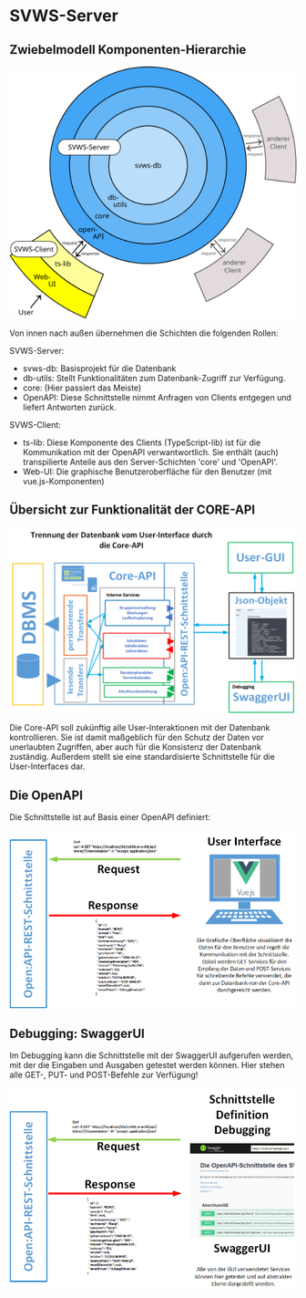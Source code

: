 # SVWS-Server



## Zwiebelmodell Komponenten-Hierarchie

![Übersicht-REST](./graphics/Zwiebelmodell_SVWS-Server_und_SVWS-Client.png)

Von innen nach außen übernehmen die Schichten die folgenden Rollen:

SVWS-Server:
- svws-db: Basisprojekt für die Datenbank
- db-utils: Stellt Funktionalitäten zum Datenbank-Zugriff zur Verfügung.
- core: (Hier passiert das Meiste)
- OpenAPI: Diese Schnittstelle nimmt Anfragen von Clients entgegen und liefert Antworten zurück.

SVWS-Client:
- ts-lib: Diese Komponente des Clients (TypeScript-lib) ist für die Kommunikation mit der OpenAPI verwantwortlich. Sie enthält (auch) transpilierte Anteile aus den Server-Schichten 'core' und 'OpenAPI'.
- Web-UI: Die graphische Benutzeroberfläche für den Benutzer (mit vue.js-Komponenten)

## Übersicht zur Funktionalität der CORE-API

![Übersicht-REST-Server-03](./graphics/Uebersicht-REST-Server-03.png)


Die Core-API soll zukünftig alle User-Interaktionen mit der Datenbank kontrollieren. Sie ist damit maßgeblich für den Schutz der Daten vor unerlaubten Zugriffen, aber auch für die Konsistenz der Datenbank zuständig. Außerdem stellt sie eine standardisierte Schnittstelle für die User-Interfaces dar.


## Die OpenAPI
Die Schnittstelle ist auf Basis einer OpenAPI definiert:


![Übersicht-REST-Server-04](./graphics/Uebersicht-REST-Server-04.png)

## Debugging: SwaggerUI
Im Debugging kann die Schnittstelle mit der SwaggerUI aufgerufen werden, mit der die Eingaben und Ausgaben getestet werden können. Hier stehen alle GET-, PUT- und POST-Befehle zur Verfügung!


![Übersicht-REST-Server-05](./graphics/Uebersicht-REST-Server-05.png)


